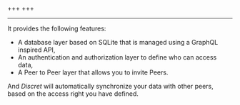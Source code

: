 +++
+++

---

It provides the following features:
- A database layer based on SQLite that is managed using a GraphQL inspired API,
- An authentication and authorization layer to define who can access data,
- A Peer to Peer layer that allows you to invite Peers.

And *Discret* will automatically synchronize your data with other peers, based on the access right you have defined.

